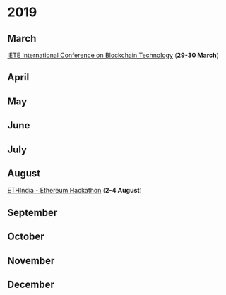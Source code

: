 # 2019
## March
[IETE International Conference on Blockchain Technology](https://www.ic-bct.info) (**29-30 March**)
## April
## May
## June
## July
## August
[ETHIndia - Ethereum Hackathon](https://ethindia.co/) (**2-4 August**)
## September
## October
## November
## December
